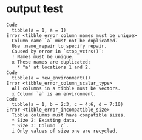 # output test

    Code
      tibble(a = 1, a = 1)
    Error <tibble_error_column_names_must_be_unique>
      Column name `a` must not be duplicated.
      Use .name_repair to specify repair.
      Caused by error in `stop_vctrs()`:
      ! Names must be unique.
      x These names are duplicated:
        * "a" at locations 1 and 2.
    Code
      tibble(a = new_environment())
    Error <tibble_error_column_scalar_type>
      All columns in a tibble must be vectors.
      x Column `a` is an environment.
    Code
      tibble(a = 1, b = 2:3, c = 4:6, d = 7:10)
    Error <tibble_error_incompatible_size>
      Tibble columns must have compatible sizes.
      * Size 2: Existing data.
      * Size 3: Column `c`.
      i Only values of size one are recycled.

